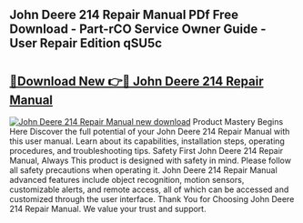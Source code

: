 ## John Deere 214 Repair Manual PDf Free Download - Part-rCO Service Owner Guide - User Repair Edition qSU5c

# <h2><a href="http://bc90998.oget.top/?id=John+Deere+214+Repair+Manual">🔗Download New 👉🔴 John Deere 214 Repair Manual</a></h2>

[![John Deere 214 Repair Manual new download](https://i.imgur.com/5g1atiW.png)](http://bc90998.oget.top/?id=John+Deere+214+Repair+Manual)
Product Mastery Begins Here Discover the full potential of your John Deere 214 Repair Manual with this user manual. Learn about its capabilities, installation steps, operating procedures, and troubleshooting tips. Safety First John Deere 214 Repair Manual, Always This product is designed with safety in mind. Please follow all safety precautions when operating it. John Deere 214 Repair Manual advanced features include object recognition, motion sensors, customizable alerts, and remote access, all of which can be accessed and customized through the user interface. Thank You for Choosing John Deere 214 Repair Manual. We value your trust and support.
